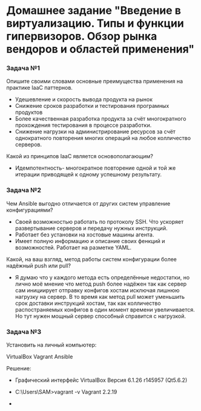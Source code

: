 # Домашнее задание "Введение в виртуализацию. Типы и функции гипервизоров. Обзор рынка вендоров и областей применения"


### Задача №1

Опишите своими словами основные преимущества применения на практике IaaC паттернов.

* Удешевление и скорость вывода продукта на рынок
* Снижение сроков разработки и тестирования програмных продуктов
* Более качественная разработка продукта за счёт многократного прохождения тестирования в процессе разработки.
* Снижение нагрузки на администрирование ресурсов за счёт однократного повторения многих операций на любое колличество серверов.

Какой из принципов IaaC является основополагающим?

* Идемпотентность- многократное повторение одной и той же итерации приводящей к одному успешному результату.

### Задача №2

Чем Ansible выгодно отличается от других систем управление конфигурациями?

* Своей возможностью работать по протоколу SSH. Что ускоряет развертывание серверов и передачу нужных инструкций.
* Работает без установки на хостовые машины агента.
* Имеет полную информацию и описание своих фенкций и возможностей. Работает на разметке YAML.

Какой, на ваш взгляд, метод работы систем конфигурации более надёжный push или pull?

* Я думаю что у каждого метода есть определённые недостатки, но лично моё мнение что метод push более надёжен так как сервер сам инициирует отправку конфигов хостам исключая лишнюю нагрузку на сервер. В то время как метод pull может уменьшить срок доставки инструкций хостам, так как колличество распостраняемых конфигов в один момент времени увеличивается. Но тут нужен мощный сервер способный справится с нагрузкой.

### Задача №3

Установить на личный компьютер:

VirtualBox
Vagrant
Ansible

Решение:

* Графический интерфейс VirtualBox
  Версия 6.1.26 r145957 (Qt5.6.2)

* C:\Users\SAM>vagrant -v
  Vagrant 2.2.19

*
